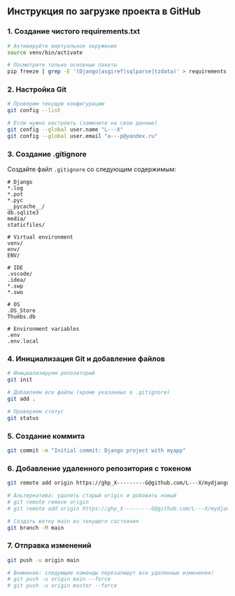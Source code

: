 
## Инструкция по загрузке проекта в GitHub

### 1. Создание чистого requirements.txt
```bash
# Активируйте виртуальное окружение
source venv/bin/activate

# Посмотрите только основные пакеты
pip freeze | grep -E '(Django|asgiref|sqlparse|tzdata)' > requirements.txt
```

### 2. Настройка Git
```bash
# Проверим текущую конфигурацию
git config --list

# Если нужно настроить (замените на свои данные)
git config --global user.name "L---X"
git config --global user.email "a---p@yandex.ru"
```

### 3. Создание .gitignore
Создайте файл `.gitignore` со следующим содержимым:
```
# Django
*.log
*.pot
*.pyc
__pycache__/
db.sqlite3
media/
staticfiles/

# Virtual environment
venv/
env/
ENV/

# IDE
.vscode/
.idea/
*.swp
*.swo

# OS
.DS_Store
Thumbs.db

# Environment variables
.env
.env.local
```

### 4. Инициализация Git и добавление файлов
```bash
# Инициализируем репозиторий
git init

# Добавляем все файлы (кроме указанных в .gitignore)
git add .

# Проверяем статус
git status
```

### 5. Создание коммита
```bash
git commit -m "Initial commit: Django project with myapp"
```

### 6. Добавление удаленного репозитория с токеном
```bash
git remote add origin https://ghp_X---------G@github.com/L---X/mydjangoapp.git

# Альтернатива: удалить старый origin и добавить новый
# git remote remove origin
# git remote add origin https://ghp_X---------G@github.com/L---X/mydjangoapp.git

# Создать ветку main из текущего состояния
git branch -M main
```

### 7. Отправка изменений
```bash
git push -u origin main

# Внимание: следующие команды перезапишут все удаленные изменения!
# git push -u origin main --force
# git push -u origin master --force
```

